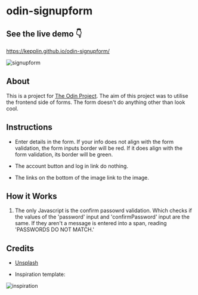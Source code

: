 # odin-signupform

## See the live demo 👇

https://kepplin.github.io/odin-signupform/

![signupform](https://user-images.githubusercontent.com/107027281/211233998-6d787ebb-354f-4990-8bac-149d73c61e9b.png)

## About

This is a project for [The Odin Project](https://www.theodinproject.com/lessons/node-path-intermediate-html-and-css-sign-up-form). The aim of this project was to utilise the frontend side of forms. The form doesn't do anything other than look cool.

## Instructions

- Enter details in the form. If your info does not align with the form validation, the form inputs border will be red. If it does align with the form validation, its border will be green.

- The account button and log in link do nothing.

- The links on the bottom of the image link to the image.

## How it Works

1. The only Javascript is the confirm passowrd validation. Which checks if the values of the 'password' input and 'confirmPassword' input are the same. If they aren't a message is entered into a span, reading 'PASSWORDS DO NOT MATCH.'

## Credits

- [Unsplash](https://unsplash.com/@godfrey15)

- Inspiration template: 

![inspiration](https://user-images.githubusercontent.com/107027281/211233617-b2e5dcea-e78a-4379-83a9-42d3ea9ba9e5.png)
